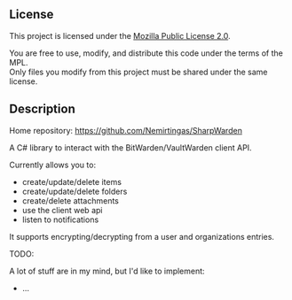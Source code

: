 ## License

This project is licensed under the [Mozilla Public License 2.0](https://www.mozilla.org/MPL/2.0/).

You are free to use, modify, and distribute this code under the terms of the MPL.  
Only files you modify from this project must be shared under the same license.

## Description

Home repository: https://github.com/Nemirtingas/SharpWarden

A C# library to interact with the BitWarden/VaultWarden client API. 

Currently allows you to:

- create/update/delete items
- create/update/delete folders
- create/delete attachments
- use the client web api
- listen to notifications

It supports encrypting/decrypting from a user and organizations entries.

TODO:

A lot of stuff are in my mind, but I'd like to implement:

- ...